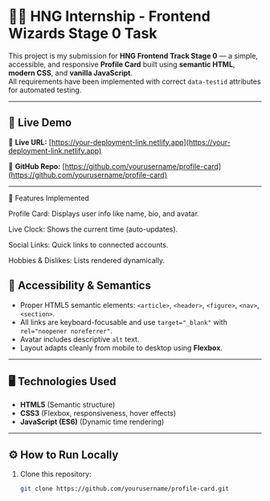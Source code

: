 # 🧑‍💻 HNG Internship - Frontend Wizards Stage 0 Task

This project is my submission for **HNG Frontend Track Stage 0** — a simple, accessible, and responsive **Profile Card** built using **semantic HTML**, **modern CSS**, and **vanilla JavaScript**.  
All requirements have been implemented with correct `data-testid` attributes for automated testing.

---

## 🚀 Live Demo

🔗 **Live URL:** [https://your-deployment-link.netlify.app](https://your-deployment-link.netlify.app)

🔗 **GitHub Repo:** [https://github.com/yourusername/profile-card](https://github.com/yourusername/profile-card)

---

🧩 Features Implemented

Profile Card: Displays user info like name, bio, and avatar.

Live Clock: Shows the current time (auto-updates).

Social Links: Quick links to connected accounts.

Hobbies & Dislikes: Lists rendered dynamically.

## 🧠 Accessibility & Semantics

- Proper HTML5 semantic elements: `<article>`, `<header>`, `<figure>`, `<nav>`, `<section>`.
- All links are keyboard-focusable and use `target="_blank"` with `rel="noopener noreferrer"`.
- Avatar includes descriptive `alt` text.
- Layout adapts cleanly from mobile to desktop using **Flexbox**.

---

## 🖥️ Technologies Used

- **HTML5** (Semantic structure)
- **CSS3** (Flexbox, responsiveness, hover effects)
- **JavaScript (ES6)** (Dynamic time rendering)

---

## ⚙️ How to Run Locally

1. Clone this repository:
   ```bash
   git clone https://github.com/yourusername/profile-card.git
   ```
